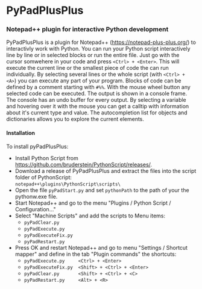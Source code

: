 # PyPadPlusPlus
### Notepad++ plugin for interactive Python development

PyPadPlusPlus is a plugin for Notepad++ (https://notepad-plus-plus.org/) to interactivly work with Python. You can run your Python script interactively line by line or in selected blocks or run the entire file. Just go with the cursor somwehere in your code and press `<Ctrl> + <Enter>`. This will execute the current line or the smallest piece of code the can run individually. By selecting several lines or the whole script (with `<Ctrl> + <A>`) you can execute any part of your program. Blocks of code can be defined by a comment starting with `#%%`. With the mouse wheel button any selected code can be executed. The output is shown in a console frame. The console has an undo buffer for every output. By selecting a variable and hovering over it with the mouse you can get a calltip with information about it's current type and value. The autocompletion list for objects and dictionaries allows you to explore the current elements.

#### Installation

To install pyPadPlusPlus:
* Install Python Script from https://github.com/bruderstein/PythonScript/releases/.
* Download a release of PyPadPlusPlus and extract the files into the script folder of PythonScript:
  <br>`notepad++\plugins\PythonScript\scripts\`
* Open the file `pyPadStart.py` and set `pythonPath` to the path of your the pythonw.exe file.
* Start Notepad++ and go to the menu "Plugins / Python Script / Configuration..."
* Select "Machine Scripts" and add the scripts to Menu items:
  * `pyPadClear.py`
  * `pyPadExecute.py`
  * `pyPadExecuteFix.py`
  * `pyPadRestart.py`
* Press OK and restart Notepad++ and go to menu "Settings / Shortcut mapper" and define in the tab "Plugin commands" the shortcuts:
  * `pyPadExecute.py     <Ctrl> + <Enter>`
  * `pyPadExecuteFix.py  <Shift> + <Ctrl> + <Enter>`
  * `pyPadClear.py       <Shift> + <Ctrl> + <C>`
  * `pyPadRestart.py     <Alt> + <R>`
